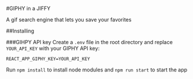 #GIPHY in a JIFFY

A gif search engine that lets you save your favorites

##Installing

###GIHPY API key
Create a `.env` file in the root directory and replace `YOUR_API_KEY` with your GIPHY API key:

```
REACT_APP_GIPHY_KEY=YOUR_API_KEY
```

Run `npm install` to install node modules and `npm run start` to start the app

